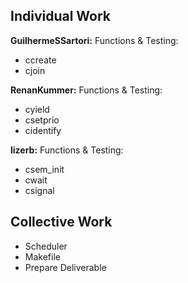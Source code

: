 ## Individual Work

**GuilhermeSSartori:**
Functions & Testing:
  - ccreate
  - cjoin

**RenanKummer:**
Functions & Testing:
  - cyield
  - csetprio
  - cidentify

**lizerb:**
Functions & Testing:
  - csem_init
  - cwait
  - csignal

## Collective Work
- Scheduler
- Makefile
- Prepare Deliverable
